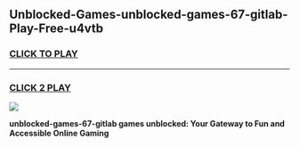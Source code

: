 
## Unblocked-Games-unblocked-games-67-gitlab-Play-Free-u4vtb
<h3>
<a href="https://premium76.site?title=unblocked-games-67-gitlab&ref=21A">CLICK TO PLAY</a></h3>
<hr>

<h3>
<a href="https://premium76.site?title=unblocked-games-67-gitlab&ref=21A">CLICK 2 PLAY</a>
  
</h3>

<a href="https://premium76.site?title=unblocked-games-67-gitlab&ref=21A"><img src="https://clearcache.store/games.png"></a>


**unblocked-games-67-gitlab games unblocked: Your Gateway to Fun and Accessible Online Gaming**
